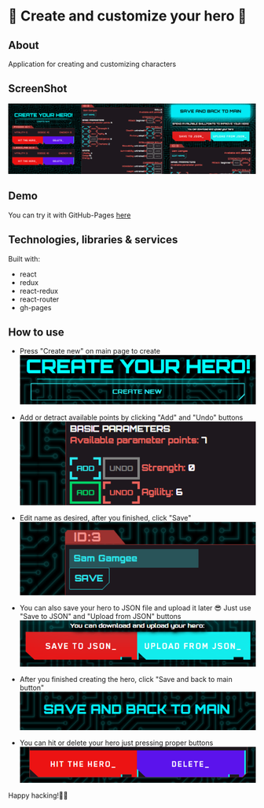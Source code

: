 # 🤖 Create and customize your hero 🤖

## About

Application for creating and customizing characters

## ScreenShot

![](./screenshots/screenshotMain.png)

## Demo

You can try it with GitHub-Pages
[here](https://foxcaulfield.github.io/create-your-hero/)

## Technologies, libraries & services

Built with:

- react
- redux
- react-redux
- react-router
- gh-pages

## How to use

- Press "Create new" on main page to create
  ![](./screenshots/screenshotCreate.png)

- Add or detract available points by clicking "Add" and "Undo" buttons
  ![](./screenshots/screenshotAdd.png)

- Edit name as desired, after you finished, click "Save"
  ![](./screenshots/screenshotName.png)

- You can also save your hero to JSON file and upload it later 😎 Just use "Save
  to JSON" and "Upload from JSON" buttons  
  ![](./screenshots/screenshotJSON.png)

- After you finished creating the hero, click "Save and back to main button"
  ![](./screenshots/screenshotBack.png)

- You can hit or delete your hero just pressing proper buttons
  ![](./screenshots/screenshotHit.png)

Happy hacking!🐱‍👤
